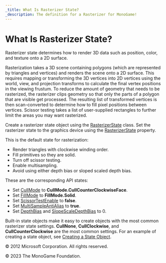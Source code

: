 ```yaml
---
_title: What Is Rasterizer State?
_description: The definition for a Rasterizer for MonoGame!
---
```


# What Is Rasterizer State?

Rasterizer state determines how to render 3D data such as position, color, and texture onto a 2D surface.

Rasterization takes a 3D scene containing polygons (which are represented by triangles and vertices) and renders the scene onto a 2D surface. This requires mapping or transforming the 3D vertices into 2D vertices using the world, view, and projection transforms to calculate the final vertex positions in the viewing frustum. To reduce the amount of geometry that needs to be rasterized, the rasterizer clips geometry so that only the parts of a polygon that are visible get processed. The resulting list of transformed vertices is then scan-converted to determine how to fill pixel positions between vertices. Scissor testing takes a list of user-supplied rectangles to further limit the areas you may want rasterized.

Create a rasterizer state object using the [RasterizerState](xref:Microsoft.Xna.Framework.Graphics.RasterizerState) class. Set the rasterizer state to the graphics device using the [RasterizerState](xref:Microsoft.Xna.Framework.Graphics.GraphicsDevice.RasterizerState) property.

This is the default state for rasterization:

* Render triangles with clockwise winding order.
* Fill primitives so they are solid.
* Turn off scissor testing.
* Enable multisampling.
* Avoid using either depth bias or sloped scaled depth bias.

These are the corresponding API states:

* Set [CullMode](xref:Microsoft.Xna.Framework.Graphics.RasterizerState.CullMode) to **CullMode.CullCounterClockwiseFace**.
* Set [FillMode](xref:Microsoft.Xna.Framework.Graphics.RasterizerState.FillMode) to **FillMode.Solid**.
* Set [ScissorTestEnable](xref:Microsoft.Xna.Framework.Graphics.RasterizerState.ScissorTestEnable) to **false**.
* Set [MultiSampleAntiAlias](xref:Microsoft.Xna.Framework.Graphics.RasterizerState.MultiSampleAntiAlias) to **true**.
* Set [DepthBias](xref:Microsoft.Xna.Framework.Graphics.RasterizerState.DepthBias) and [SlopeScaleDepthBias](xref:Microsoft.Xna.Framework.Graphics.RasterizerState.SlopeScaleDepthBias) to 0.

Built-in state objects make it easy to create objects with the most common rasterizer state settings. **CullNone**, **CullClockwise**, and **CullCounterClockwise** are the most common settings. For an example of creating a state object, see [Creating a State Object](../howto/HowTo_Create_a_StateObject.md).

© 2012 Microsoft Corporation. All rights reserved.  

© 2023 The MonoGame Foundation.
